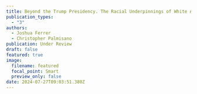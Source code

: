 ```yaml
---
title: Beyond the Trump Presidency. The Racial Underpinnings of White Americans' Anti-Democratic Beliefs.
publication_types:
  - "3"
authors:
  - Joshua Ferrer
  - Christopher Palmisano
publication: Under Review
draft: false
featured: true
image:
  filename: featured
  focal_point: Smart
  preview_only: false
date: 2024-07-27T09:03:51.380Z
---
```

